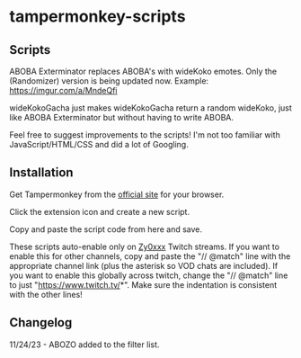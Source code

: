 # tampermonkey-scripts

## Scripts

ABOBA Exterminator replaces ABOBA's with wideKoko emotes. Only the (Randomizer) version is being updated now. Example: https://imgur.com/a/MndeQfi

wideKokoGacha just makes wideKokoGacha return a random wideKoko, just like ABOBA Exterminator but without having to write ABOBA. 

Feel free to suggest improvements to the scripts! I'm not too familiar with JavaScript/HTML/CSS and did a lot of Googling.

## Installation

Get Tampermonkey from the [official site](https://www.tampermonkey.net/) for your browser. 

Click the extension icon and create a new script. 

Copy and paste the script code from here and save. 

These scripts auto-enable only on [Zy0xxx](https://www.twitch.tv/zy0xxx) Twitch streams. If you want to enable this for other channels,  copy and paste the  "// @match" line with the appropriate channel link (plus the asterisk so VOD chats are included). If you want to enable this globally across twitch, change the "// @match" line to just "https://www.twitch.tv/*". Make sure the indentation is consistent with the other lines!

## Changelog

11/24/23 - ABOZO added to the filter list.

